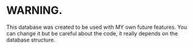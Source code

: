 # WARNING.

This database was created to be used with MY own future features.
You can change it but be careful about the code, it really depends on the database structure.